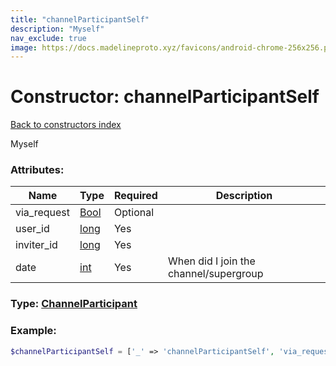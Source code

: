 ```yaml
---
title: "channelParticipantSelf"
description: "Myself"
nav_exclude: true
image: https://docs.madelineproto.xyz/favicons/android-chrome-256x256.png
---
```

# Constructor: channelParticipantSelf  
[Back to constructors index](/API_docs/constructors/index.html)



Myself

### Attributes:

| Name     |    Type       | Required | Description |
|----------|---------------|----------|-------------|
|via\_request|[Bool](/API_docs/types/Bool.html) | Optional|
|user\_id|[long](/API_docs/types/long.html) | Yes|
|inviter\_id|[long](/API_docs/types/long.html) | Yes|
|date|[int](/API_docs/types/int.html) | Yes|When did I join the channel/supergroup|



### Type: [ChannelParticipant](/API_docs/types/ChannelParticipant.html)


### Example:

```php
$channelParticipantSelf = ['_' => 'channelParticipantSelf', 'via_request' => Bool, 'user_id' => long, 'inviter_id' => long, 'date' => int];
```  
